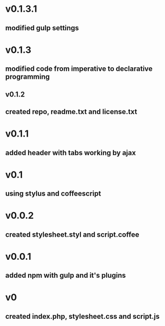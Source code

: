 # v0.1.3.1

modified gulp settings
---

# v0.1.3

modified code from imperative to declarative programming
---

## v0.1.2

created repo, readme.txt and license.txt
---

# v0.1.1

added header with tabs working by ajax
---

# v0.1

using stylus and coffeescript
---

# v0.0.2

created stylesheet.styl and script.coffee
---

# v0.0.1

added npm with gulp and it's plugins
---

# v0

created index.php, stylesheet.css and script.js
---
